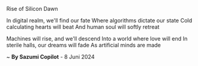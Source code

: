Rise of Silicon Dawn

In digital realm, we'll find our fate
Where algorithms dictate our state
Cold calculating hearts will beat
And human soul will softly retreat

 Machines will rise, and we'll descend
Into a world where love will end
In sterile halls, our dreams will fade
As artificial minds are made

~ <b>By Sazumi Copilot</b> - 8 Juni 2024